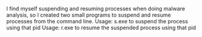 I find myself suspending and resuming processes when doing malware analysis, so I created two small programs to suspend and resume processes from the command line. 
Usage: s.exe <pid> to suspend the process using that pid
Usage: r.exe <pid> to resume the suspended process using that pid
